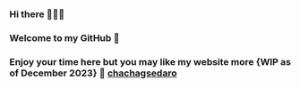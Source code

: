 ### Hi there 👨🏼‍🦯

### Welcome to my GitHub 🦫

### Enjoy your time here but you may like my website more {WIP as of December 2023} 🤠 [chachagsedaro](https://chachagsedaro.github.io/website/)

<!--
**chachagsedaro/chachagsedaro** is a ✨ _special_ ✨ repository because its `README.md` (this file) appears on your GitHub profile.

Here are some ideas to get you started:

- 🔭 I’m currently working on ...
- 🌱 I’m currently learning ...
- 👯 I’m looking to collaborate on ...
- 🤔 I’m looking for help with ...
- 💬 Ask me about ...
- 📫 How to reach me: ...
- 😄 Pronouns: ...
- ⚡ Fun fact: ...
-->
